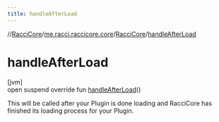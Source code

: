 ```yaml
---
title: handleAfterLoad
---
```

//[RacciCore](../../../index.html)/[me.racci.raccicore.core](../index.html)/[RacciCore](index.html)/[handleAfterLoad](handle-after-load.html)



# handleAfterLoad



[jvm]\
open suspend override fun [handleAfterLoad](handle-after-load.html)()



This will be called after your Plugin is done loading and RacciCore has finished its loading process for your Plugin.




